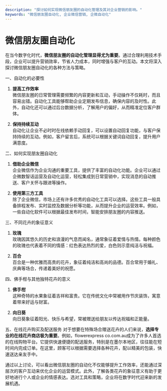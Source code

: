 ```yaml
---
description: "探讨如何实现微信朋友圈的自动化管理及其对企业营销的影响。"
keywords: "微信朋友圈自动化, 企业微信营销, 企微自动化"
---
```

# 微信朋友圈自动化

在当今数字化时代，**微信朋友圈的自动化管理显得尤为重要**。通过合理利用技术手段，企业可以提升营销效率，节省人力成本，同时增强与客户的互动。本文将深入探讨微信朋友圈自动化的各种方法与策略。

一、自动化的必要性
1. **提高工作效率**  
   微信朋友圈的日常管理需要频繁的内容更新和互动，手动操作不仅耗时，而且容易出错。自动化工具能够帮助企业定期发布信息，确保内容的及时性。此外，自动化还可以通过后台数据分析，了解用户的偏好，从而精准定位客户群体。

2. **保持持续互动**  
   自动化让企业不必时时在线依赖手动回复，可以设置自动回复功能，与客户保持持续的互动。例如，客户留言后，系统可以根据关键词自动回复，提升用户满意度。

二、如何实现朋友圈自动化
1. **借助企业微信**  
   企业微信作为企业沟通的重要工具，提供了丰富的自动化功能。企业可以通过企微数智话运营及自动化运营，轻松集成到日常营销中，实现消息的自动推送、客户关怀与跟进等操作。

2. **使用第三方工具**  
   除了企业微信，市场上还有许多优秀的自动化工具可以选择。这些工具一般具备排程发布、实时监控及数据分析等功能，从而提升企业的运营效率。例如，一些自动化软件可以根据最佳发布时间，智能安排朋友圈的内容推送。

三、不同花卉的象征意义
1. **玫瑰**  
   玫瑰因其悠久的历史和浪漫的气息而闻名，通常象征着爱情与热情。每种颜色的玫瑰也代表着不同的情感：红色表达热烈的爱，白色则示意纯洁与祝福。

2. **百合**  
   百合是一种优雅而高贵的花卉，象征着纯洁和高尚的品德。百合常用于婚礼、庆典等场合，传递着美好的祝愿。

四、佛手柑与其他独特花卉的意义
1. **佛手柑**  
   这种奇特的水果象征着吉祥和富贵。它在传统文化中常被用作节庆装饰，寓意着带来好运与财富。

2. **向日葵**  
   向日葵象征着阳光、快乐与希望，常被赠送给朋友以传达祝福和正能量。

五、在线花卉购买及配送服务
对于想要在特殊场合赠送花卉的人们来说，**选择专业的在线花卉商店极为重要**。例如，flowerexpress co.com.au成为了许多人首选的在线购物平台。它提供快速便捷的配送服务，特别是在墨尔本地区，往往能在短时间内完成订单。在这里，顾客可以根据需要选择各种花卉，配以精美的包装，快速送达亲友手中。

通过以上讨论，可以看出微信朋友圈的自动化不仅能够提升工作效率，还能通过深层次的客户互动来优化企业的运营模式。此外，了解各类花卉的象征意义有助于更好地进行个人或企业的情感表达。选对工具和策略，企业将在数字时代迎来新的发展机遇。

